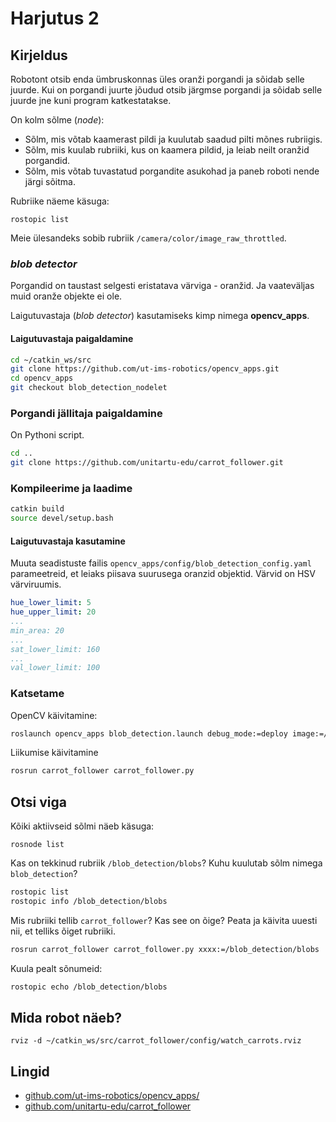 # Harjutus 2

## Kirjeldus

Robotont otsib enda ümbruskonnas üles oranži porgandi ja sõidab selle juurde. Kui on porgandi juurte jõudud otsib järgmse porgandi ja sõidab selle juurde jne kuni program katkestatakse.

On kolm sõlme (_node_):

- Sõlm, mis võtab kaamerast pildi ja kuulutab saadud pilti mõnes rubriigis.
- Sõlm, mis kuulab rubriiki, kus on kaamera pildid, ja leiab neilt oranžid porgandid.
- Sõlm, mis võtab tuvastatud porgandite asukohad ja paneb roboti nende järgi sõitma.

Rubriike näeme käsuga:

`rostopic list`

Meie ülesandeks sobib rubriik `/camera/color/image_raw_throttled`.

### _blob detector_

Porgandid on taustast selgesti eristatava värviga - oranžid. Ja vaateväljas muid oranže objekte ei ole.

Laigutuvastaja (_blob detector_) kasutamiseks kimp nimega **opencv_apps**.

#### Laigutuvastaja paigaldamine

```bash
cd ~/catkin_ws/src
git clone https://github.com/ut-ims-robotics/opencv_apps.git
cd opencv_apps
git checkout blob_detection_nodelet
```

### Porgandi jällitaja paigaldamine

On Pythoni script.

```bash
cd ..
git clone https://github.com/unitartu-edu/carrot_follower.git
```

### Kompileerime ja laadime

```bash
catkin build
source devel/setup.bash
```

#### Laigutuvastaja kasutamine

Muuta seadistuste failis `opencv_apps/config/blob_detection_config.yaml` parameetreid, et leiaks piisava suurusega oranzid objektid. Värvid on HSV värviruumis.

```yaml
hue_lower_limit: 5
hue_upper_limit: 20
...
min_area: 20
...
sat_lower_limit: 160
...
val_lower_limit: 100
```

### Katsetame

OpenCV käivitamine:

```bash
roslaunch opencv_apps blob_detection.launch debug_mode:=deploy image:=/camera/color/image_raw_throttled
```

Liikumise käivitamine

```bash
rosrun carrot_follower carrot_follower.py
```

## Otsi viga

Kõiki aktiivseid sõlmi näeb käsuga:

`rosnode list`

Kas on tekkinud rubriik `/blob_detection/blobs`? Kuhu kuulutab sõlm nimega `blob_detection`?

```bash
rostopic list
rostopic info /blob_detection/blobs
```

Mis rubriiki tellib `carrot_follower`? Kas see on õige? Peata ja käivita uuesti nii, et telliks õiget rubriiki.

```bash
rosrun carrot_follower carrot_follower.py xxxx:=/blob_detection/blobs
```

Kuula pealt sõnumeid:

```bash
rostopic echo /blob_detection/blobs
```

## Mida robot näeb?

`rviz -d ~/catkin_ws/src/carrot_follower/config/watch_carrots.rviz`

## Lingid

- [github.com/ut-ims-robotics/opencv_apps/](https://github.com/ut-ims-robotics/opencv_apps/)
- [github.com/unitartu-edu/carrot_follower](https://github.com/unitartu-edu/carrot_follower)